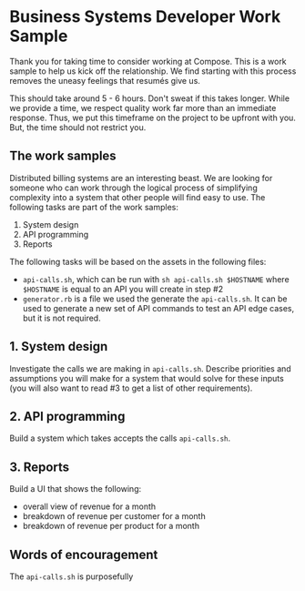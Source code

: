 # Business Systems Developer Work Sample

Thank you for taking time to consider working at Compose.  This is a work sample to help us kick off the relationship.  We find starting with this process removes the uneasy feelings that resumés give us.

This should take around 5 - 6 hours.  Don't sweat if this takes longer.  While we provide a time, we respect quality work far more than an immediate response.  Thus, we put this timeframe on the project to be upfront with you.  But, the time should not restrict you.

## The work samples

Distributed billing systems are an interesting beast. We are looking for someone who can work through the logical process of simplifying complexity into a system that other people will find easy to use.  The following tasks are part of the work samples:

1. System design
2. API programming
3. Reports

The following tasks will be based on the assets in the following files:

* `api-calls.sh`, which can be run with `sh api-calls.sh $HOSTNAME` where `$HOSTNAME` is equal to an API you will create in step #2
* `generator.rb` is a file we used the generate the `api-calls.sh`.  It can be used to generate a new set of API commands to test an API edge cases, but it is not required.

## 1. System design

Investigate the calls we are making in `api-calls.sh`.  Describe priorities and assumptions you will make for a system that would solve for these inputs (you will also want to read #3 to get a list of other requirements).

## 2. API programming

Build a system which takes accepts the calls `api-calls.sh`.

## 3. Reports

Build a UI that shows the following:

* overall view of revenue for a month
* breakdown of revenue per customer for a month
* breakdown of revenue per product for a month

## Words of encouragement

The `api-calls.sh` is purposefully
